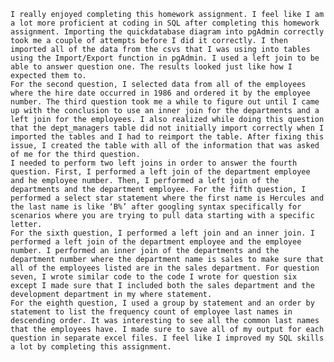 	I really enjoyed completing this homework assignment. I feel like I am a lot more proficient at coding in SQL after completing this homework assignment. Importing the quickdatabase diagram into pgAdmin correctly took me a couple of attempts before I did it correctly. I then imported all of the data from the csvs that I was using into tables using the Import/Export function in pgAdmin. I used a left join to be able to answer question one. The results looked just like how I expected them to.
	For the second question, I selected data from all of the employees where the hire date occurred in 1986 and ordered it by the employee number. The third question took me a while to figure out until I came up with the conclusion to use an inner join for the departments and a left join for the employees. I also realized while doing this question that the dept_managers table did not initially import correctly when I imported the tables and I had to reimport the table. After fixing this issue, I created the table with all of the information that was asked of me for the third question.
	I needed to perform two left joins in order to answer the fourth question. First, I performed a left join of the department employee and he employee number. Then, I performed a left join of the departments and the department employee. For the fifth question, I performed a select star statement where the first name is Hercules and the last name is like ‘B%’ after googling syntax specifically for scenarios where you are trying to pull data starting with a specific letter.
	For the sixth question, I performed a left join and an inner join. I performed a left join of the department employee and the employee number. I performed an inner join of the departments and the department number where the department name is sales to make sure that all of the employees listed are in the sales department. For question seven, I wrote similar code to the code I wrote for question six except I made sure that I included both the sales department and the development department in my where statement.
	For the eighth question, I used a group by statement and an order by statement to list the frequency count of employee last names in descending order. It was interesting to see all the common last names that the employees have. I made sure to save all of my output for each question in separate excel files. I feel like I improved my SQL skills a lot by completing this assignment.
